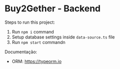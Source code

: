 # Buy2Gether - Backend

Steps to run this project:

1. Run `npm i` command
2. Setup database settings inside `data-source.ts` file
3. Run `npm start` commandn

Documentação:
   - ORM: https://typeorm.io 

